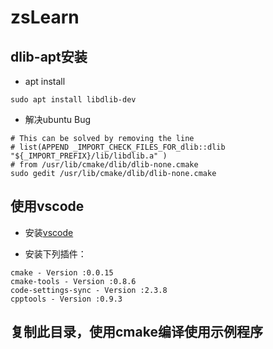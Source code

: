 # zsLearn

## dlib-apt安装

* apt install

```shell
sudo apt install libdlib-dev
```

* 解决ubuntu Bug

```shell
# This can be solved by removing the line
# list(APPEND _IMPORT_CHECK_FILES_FOR_dlib::dlib "${_IMPORT_PREFIX}/lib/libdlib.a" )
# from /usr/lib/cmake/dlib/dlib-none.cmake
sudo gedit /usr/lib/cmake/dlib/dlib-none.cmake
```

## 使用vscode

* 安装[vscode](https://code.visualstudio.com/ )

* 安装下列插件：

```shell
cmake - Version :0.0.15
cmake-tools - Version :0.8.6
code-settings-sync - Version :2.3.8
cpptools - Version :0.9.3
```

## 复制此目录，使用cmake编译使用示例程序